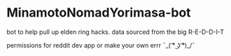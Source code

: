 # MinamotoNomadYorimasa-bot
bot to help pull up elden ring hacks. data sourced from the big R-E-D-D-I-T 

permissions for reddit dev app or make your own errr  ¯\_( ͡° ͜ʖ ͡°)_/¯


